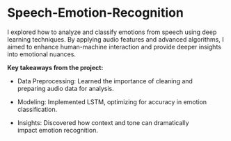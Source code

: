 # Speech-Emotion-Recognition
I explored how to analyze and classify emotions from speech using deep learning techniques. 
By applying audio features and advanced algorithms, I aimed to enhance human-machine interaction and provide deeper insights into emotional nuances.

**Key takeaways from the project:**

- Data Preprocessing: Learned the importance of cleaning and     
  preparing audio data for analysis.
  
- Modeling: Implemented LSTM, optimizing for 
  accuracy in emotion classification.
  
- Insights: Discovered how context and tone can dramatically  
  impact emotion recognition.
